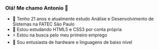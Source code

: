 ### Olá! Me chamo Antonio 👋

<!--
**AntonioViniciusSBarreto/AntonioViniciusSBarreto** is a ✨ _special_ ✨ repository because its `README.md` (this file) appears on your GitHub profile.

Here are some ideas to get you started:

- 🔭 Atualmente estudo Análise e Desenvolvimento de Sistemas na FATEC São Paulo
- 🌱 I’m currently learning ...
- 👯 I’m looking to collaborate on ...
- 🤔 I’m looking for help with ...
- 💬 ..
- 📫 How to reach me: ...
- 😄 Pronouns: ...
- ⚡ Fun fact: ...
-->
- 🔭 Tenho 21 anos e atualmente estudo Análise e Desenvolvimento de Sistemas na FATEC São Paulo
- 🌱 Estou estudando HTML5 e CSS3 por conta própria
- ⚡ Estou na busca pelo meu primeiro emprego
- 💬 Sou entusiasta de hardware e linguagens de baixo nível
